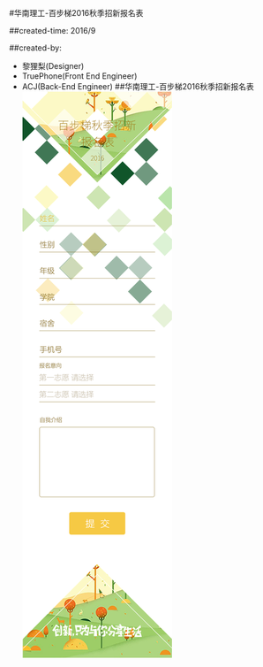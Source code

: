 #华南理工-百步梯2016秋季招新报名表


##created-time: 2016/9

##created-by: 

* 黎狸梨(Designer)
* TruePhone(Front End Engineer)
* ACJ(Back-End Engineer)
##华南理工-百步梯2016秋季招新报名表
![pic.png](pic.png)

